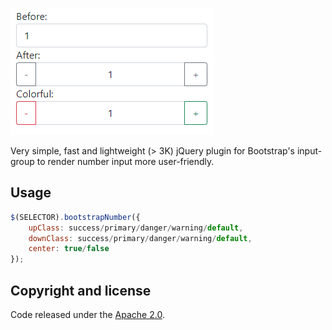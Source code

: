 ![Screenshot](screenshot.png "bootstrap-spin.js")

Very simple, fast and lightweight (> 3K) jQuery plugin for Bootstrap's input-group to render number input more user-friendly.

## Usage

```javascript
$(SELECTOR).bootstrapNumber({
	upClass: success/primary/danger/warning/default,
	downClass: success/primary/danger/warning/default,
	center: true/false
});
```

## Copyright and license

Code released under the [Apache 2.0](https://www.apache.org/licenses/LICENSE-2.0.html).
